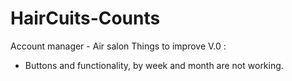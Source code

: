 # HairCuits-Counts
Account manager - Air salon
Things to improve V.0 :
- Buttons and functionality, by week and month are not working.
